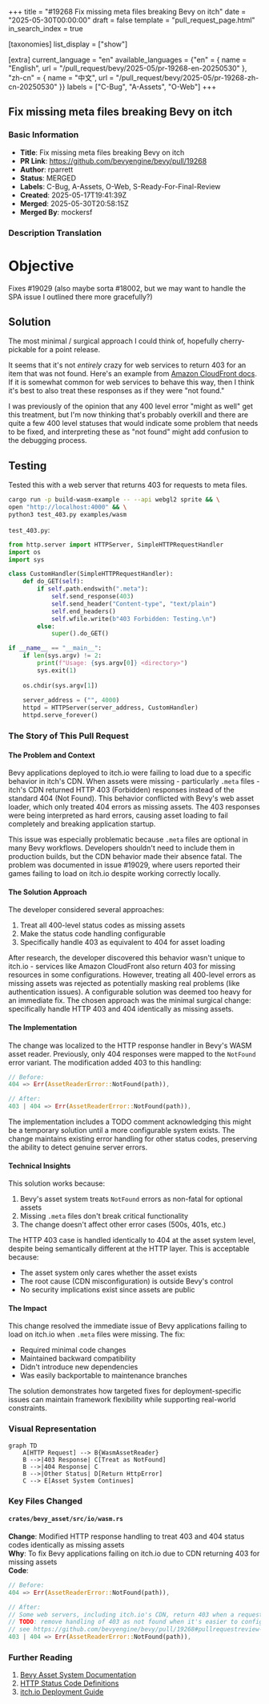 +++
title = "#19268 Fix missing meta files breaking Bevy on itch"
date = "2025-05-30T00:00:00"
draft = false
template = "pull_request_page.html"
in_search_index = true

[taxonomies]
list_display = ["show"]

[extra]
current_language = "en"
available_languages = {"en" = { name = "English", url = "/pull_request/bevy/2025-05/pr-19268-en-20250530" }, "zh-cn" = { name = "中文", url = "/pull_request/bevy/2025-05/pr-19268-zh-cn-20250530" }}
labels = ["C-Bug", "A-Assets", "O-Web"]
+++

## Fix missing meta files breaking Bevy on itch

### Basic Information
- **Title**: Fix missing meta files breaking Bevy on itch
- **PR Link**: https://github.com/bevyengine/bevy/pull/19268
- **Author**: rparrett
- **Status**: MERGED
- **Labels**: C-Bug, A-Assets, O-Web, S-Ready-For-Final-Review
- **Created**: 2025-05-17T19:41:39Z
- **Merged**: 2025-05-30T20:58:15Z
- **Merged By**: mockersf

### Description Translation
# Objective

Fixes #19029 (also maybe sorta #18002, but we may want to handle the SPA issue I outlined there more gracefully?)

## Solution

The most minimal / surgical approach I could think of, hopefully cherry-pickable for a point release.

It seems that it's not *entirely* crazy for web services to return 403 for an item that was not found. Here's an example from [Amazon CloudFront docs](https://docs.aws.amazon.com/AmazonCloudFront/latest/DeveloperGuide/http-403-permission-denied.html#s3-origin-403-error). If it is somewhat common for web services to behave this way, then I think it's best to also treat these responses as if they were "not found."

I was previously of the opinion that any 400 level error "might as well" get this treatment, but I'm now thinking that's probably overkill and there are quite a few 400 level statuses that would indicate some problem that needs to be fixed, and interpreting these as "not found" might add confusion to the debugging process.

## Testing

Tested this with a web server that returns 403 for requests to meta files.

```bash
cargo run -p build-wasm-example -- --api webgl2 sprite && \
open "http://localhost:4000" && \
python3 test_403.py examples/wasm
```
`test_403.py`:
```python
from http.server import HTTPServer, SimpleHTTPRequestHandler
import os
import sys

class CustomHandler(SimpleHTTPRequestHandler):
    def do_GET(self):
        if self.path.endswith(".meta"):
            self.send_response(403)
            self.send_header("Content-type", "text/plain")
            self.end_headers()
            self.wfile.write(b"403 Forbidden: Testing.\n")
        else:
            super().do_GET()

if __name__ == "__main__":
    if len(sys.argv) != 2:
        print(f"Usage: {sys.argv[0]} <directory>")
        sys.exit(1)
        
    os.chdir(sys.argv[1])
    
    server_address = ("", 4000)
    httpd = HTTPServer(server_address, CustomHandler)
    httpd.serve_forever()
```

### The Story of This Pull Request

#### The Problem and Context
Bevy applications deployed to itch.io were failing to load due to a specific behavior in itch's CDN. When assets were missing - particularly `.meta` files - itch's CDN returned HTTP 403 (Forbidden) responses instead of the standard 404 (Not Found). This behavior conflicted with Bevy's web asset loader, which only treated 404 errors as missing assets. The 403 responses were being interpreted as hard errors, causing asset loading to fail completely and breaking application startup.

This issue was especially problematic because `.meta` files are optional in many Bevy workflows. Developers shouldn't need to include them in production builds, but the CDN behavior made their absence fatal. The problem was documented in issue #19029, where users reported their games failing to load on itch.io despite working correctly locally.

#### The Solution Approach
The developer considered several approaches:
1. Treat all 400-level status codes as missing assets
2. Make the status code handling configurable
3. Specifically handle 403 as equivalent to 404 for asset loading

After research, the developer discovered this behavior wasn't unique to itch.io - services like Amazon CloudFront also return 403 for missing resources in some configurations. However, treating all 400-level errors as missing assets was rejected as potentially masking real problems (like authentication issues). A configurable solution was deemed too heavy for an immediate fix. The chosen approach was the minimal surgical change: specifically handle HTTP 403 and 404 identically as missing assets.

#### The Implementation
The change was localized to the HTTP response handler in Bevy's WASM asset reader. Previously, only 404 responses were mapped to the `NotFound` error variant. The modification added 403 to this handling:

```rust
// Before:
404 => Err(AssetReaderError::NotFound(path)),

// After:
403 | 404 => Err(AssetReaderError::NotFound(path)),
```

The implementation includes a TODO comment acknowledging this might be a temporary solution until a more configurable system exists. The change maintains existing error handling for other status codes, preserving the ability to detect genuine server errors.

#### Technical Insights
This solution works because:
1. Bevy's asset system treats `NotFound` errors as non-fatal for optional assets
2. Missing `.meta` files don't break critical functionality
3. The change doesn't affect other error cases (500s, 401s, etc.)

The HTTP 403 case is handled identically to 404 at the asset system level, despite being semantically different at the HTTP layer. This is acceptable because:
- The asset system only cares whether the asset exists
- The root cause (CDN misconfiguration) is outside Bevy's control
- No security implications exist since assets are public

#### The Impact
This change resolved the immediate issue of Bevy applications failing to load on itch.io when `.meta` files were missing. The fix:
- Required minimal code changes
- Maintained backward compatibility
- Didn't introduce new dependencies
- Was easily backportable to maintenance branches

The solution demonstrates how targeted fixes for deployment-specific issues can maintain framework flexibility while supporting real-world constraints.

### Visual Representation

```mermaid
graph TD
    A[HTTP Request] --> B{WasmAssetReader}
    B -->|403 Response| C[Treat as NotFound]
    B -->|404 Response| C
    B -->|Other Status| D[Return HttpError]
    C --> E[Asset System Continues]
```

### Key Files Changed

#### `crates/bevy_asset/src/io/wasm.rs`
**Change**: Modified HTTP response handling to treat 403 and 404 status codes identically as missing assets  
**Why**: To fix Bevy applications failing on itch.io due to CDN returning 403 for missing assets  
**Code**:
```rust
// Before:
404 => Err(AssetReaderError::NotFound(path)),

// After:
// Some web servers, including itch.io's CDN, return 403 when a requested file isn't present.
// TODO: remove handling of 403 as not found when it's easier to configure
// see https://github.com/bevyengine/bevy/pull/19268#pullrequestreview-2882410105
403 | 404 => Err(AssetReaderError::NotFound(path)),
```

### Further Reading
1. [Bevy Asset System Documentation](https://bevyengine.org/learn/book/assets/)
2. [HTTP Status Code Definitions](https://developer.mozilla.org/en-US/docs/Web/HTTP/Status)
3. [itch.io Deployment Guide](https://itch.io/docs/creators/html5)